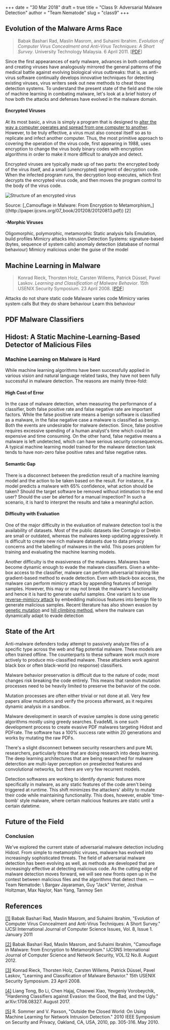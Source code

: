 +++
date = "30 Mar 2018"
draft = true
title = "Class 9: Adversarial Malware Detection"
author = "Team Nematode"
slug = "class9"
+++
## Evolution of the Malware Arms Race

> Babak Bashari Rad, Maslin Masrom, and Suhaimi Ibrahim. _Evolution of Computer Virus Concealment and Anti-Virus Techniques: A Short Survey_. University Technology Malaysia. 6 April 2011. [[PDF](https://arxiv.org/ftp/arxiv/papers/1104/1104.1070.pdf)]

Since the first appearances of early malware, advances in both combating and creating viruses have analogously mirrored the general patterns of the medical battle against evolving biological virus outbreaks: that is, as anti-virus software continually develops innovative techniques for detecting existing viruses, virus writers seek out new methods to cheat those detection systems. To understand the present state of the field and the role of machine learning in combating malware, let's look at a brief history of how both the attacks and defenses have evolved in the malware domain.

#### Encrypted Viruses

At its most basic, a virus is simply a program that is designed to [alter the way a computer operates and spread from one computer to another](https://us.norton.com/internetsecurity-malware-what-is-a-computer-virus.html). However, to be truly effective, a virus must also conceal itself so as to replicate and infect another computer. Thus, the most primitive approach to covering the operation of the virus code, first appearing in 1988, uses encryption to change the virus body binary codes with encryption algorithms in order to make it more difficult to analyze and detect.

Encrypted viruses are typically made up of two parts: the encrypted body of the virus itself, and a small (unencrypted) segment of decryption code. When the infected program runs, the decryption loop executes, which first decrypts the encrypted virus code, and then moves the program control to the body of the virus code.

![](/images/class9/structureofencryptedvirus.png "Structure of an encrypted virus")
   <div class="caption">
Source: [_Camouflage in Malware: From Encryption to Metamorphism_]((http://paper.ijcsns.org/07_book/201208/20120813.pdf)) [2]
   </div>

#### -Morphic Viruses

Oligomorphic, polymorphic, metamorphic
Static analysis fails
Emulation, build profiles
Mimicry attacks
	Intrusion Detection Systems:
		signature-based (bytes, sequence of system calls)
		anomaly detection (database of normal behaviour)
	Mimicry
		malicious under the guise of the model

## Machine Learning in Malware

> Konrad Rieck, Thorsten Holz, Carsten Willems, Patrick Düssel, Pavel Laskov. _Learning and Classification of Malware Behavior_. 15th USENIX Security Symposium. 23 April 2008. [[PDF](https://pdfs.semanticscholar.org/e701/d190583135b841252886742bf15736015f3c.pdf)]

Attacks do not share static code
	Malware varies code
	Mimicry varies system calls
But they do share behaviour
Learn this behaviour

## PDF Malware Classifiers

## Hidost: A Static Machine-Learning-Based Detector of Malicious Files

### Machine Learning on Malware is Hard
While machine learning algorithms have been successfully applied in various vision and natural language related tasks, they have not been fully successful in malware detection. The reasons are mainly three-fold:

#### High Cost of Error
In the case of malware detection, when measuring the performance of a classifier, both false positive rate and false negative rate are important factors. While the false positive rate means a benign software is classified as a malware, in the false negative case a malware is classified as benign. Both the events are undesirable for malware detection. Since, false positive requires excessive spending of a human analyst's time which could be expensive and time consuming. On the other hand, false negative means a malware is left undetected, which can have serious security consequences. A typical machine learning model trained for the malware detection task tends to have non-zero false positive rates and false negative rates.

#### Semantic Gap
There is a disconnect between the prediction result of a machine learning model and the action to be taken based on the result. For instance, if a model predicts a malware with 65% confidence, what action should be taken? Should the target software be removed without intimation to the end user? Should the user be alerted for a manual inspection? In such a scenario, it is hard to interpret the results and take a meaningful action.

#### Difficulty with Evaluation
One of the major difficulty in the evaluation of malware detection tool is the availability of datasets. Most of the public datasets like Contagio or Drebin are small or outdated, whereas the malwares keep updating aggressively. It is difficult to create new rich malware datasets due to data privacy concerns and the labelling of malwares in the wild. This poses problem for training and evaluating the machine learning models.

Another difficulty is the evasiveness of the malwares. Malwares have become dynamic enough to evade the malware classifiers. Given a white-box access to the classifier, malware can perform adversarial training like gradient-based method to evade detection. Even with black-box access, the malware can perform mimicry attack by appending features of benign samples. However, this may or may not break the malware's functionality and hence it is hard to generate useful samples. One variant is to use [reverse-mimicry attack](https://dl.acm.org/citation.cfm?id=2484327) by embedding malicious features into benign file to generate malicious samples. Recent literature has also shown evasion by [genetic mutation](http://people.cs.vt.edu/~gangwang/class/cs6604/papers/ndss16.pdf) and [hill climbing method](https://acmccs.github.io/papers/p119-dangA.pdf), where the malware can dynamically adapt to evade detection
## State of the Art

Anti-malware defenders today attempt to passively analyze files of a specific type across the web and flag potential malware. These models are often trained offline. The counterparts to these software work much more actively to produce mis-classified malware. These attackers work against black box or often black-world (no response) classifiers.

Malware behavior preservation is difficult due to the nature of code; most changes risk breaking the code entirely. This means that random mutation processes need to be heavily limited to preserve the behavior of the code.

Mutation processes are often either trivial or not done at all. Very few papers allow mutations and verify the process afterward, as it requires dynamic analysis in a sandbox.

Malware development in search of evasive samples is done using genetic algorithms mostly using greedy searches. EvadeML is one such development process to create evasive PDF malwares targeting Hidost and PDFrate. The software has a 100% success rate within 20 generations and works by mutating the raw PDFs.

There's a slight disconnect between security researchers and pure ML researchers, particularly those that are doing research into deep learning. The deep learning architectures that are being researched for malware deterction are multi-layer perception on preselected features and convolutional networks, but there are very few recurrent models. 

Detection softwares are working to identify dynamic features more specifically in malware, as any static features of the code aren't being triggered at runtime. This shift minimizes the attackers' ability to mutate their code while maintaining functionality. This does, however, enable 'time-bomb' style malware, where certain malicious features are static until a certain datetime. 

## Future of the Field

### Conclusion

We've explored the current state of adversarial malware detection including Hidost. From simple to metamorphic viruses, malware has evolved into increasingly sophisticated threats. The field of adversarial malware detection has been evolving as well, as methods are developed that are increasingly effective at detecting malicious code. As the cutting edge of malware detection moves forward, we will see new fronts open up in the contest between malicious files and the algorithms that detect them.
— Team Nematode: \\
Bargav Jayaraman, Guy "Jack" Verrier, Joshua Holtzman, Max Naylor, Nan Yang, Tanmoy Sen

## References

[[1]](https://arxiv.org/ftp/arxiv/papers/1104/1104.1070.pdf) Babak Bashari Rad, Maslin Masrom, and Suhaimi Ibrahim, "Evolution of Computer Virus Concealment and Anti-Virus Techniques: A Short Survey." IJCSI International Journal of Computer Science Issues, Vol. 8, Issue 1. January 2011

[[2]](https://arxiv.org/ftp/arxiv/papers/1104/1104.1070.pdf) Babak Bashari Rad, Maslin Masrom, and Suhaimi Ibrahim, "Camouflage in Malware: from Encryption to Metamorphism." IJCSNS International Journal of Computer Science and Network Security, VOL.12 No.8. August 2012.

[[3]](https://pdfs.semanticscholar.org/e701/d190583135b841252886742bf15736015f3c.pdf) Konrad Rieck, Thorsten Holz, Carsten Willems, Patrick Düssel, Pavel Laskov, "Learning and Classification of Malware Behavior." 15th USENIX Security Symposium. 23 April 2008.

[[4]](https://arxiv.org/abs/1708.08327v2) Liang Tong, Bo Li, Chen Hajaj, Chaowei Xiao, Yevgeniy Vorobeychik, "Hardening Classifiers against Evasion: the Good, the Bad, and the Ugly." arXiv:1708.08327. August 2017.

[[5]](http://ieeexplore.ieee.org/document/5504793/) R. Sommer and V. Paxson, "Outside the Closed World: On Using Machine Learning for Network Intrusion Detection." 2010 IEEE Symposium on Security and Privacy, Oakland, CA, USA, 2010, pp. 305-316. May 2010.